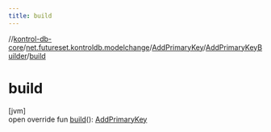 ```yaml
---
title: build
---
```

//[kontrol-db-core](../../../../index.html)/[net.futureset.kontroldb.modelchange](../../index.html)/[AddPrimaryKey](../index.html)/[AddPrimaryKeyBuilder](index.html)/[build](build.html)



# build



[jvm]\
open override fun [build](build.html)(): [AddPrimaryKey](../index.html)




